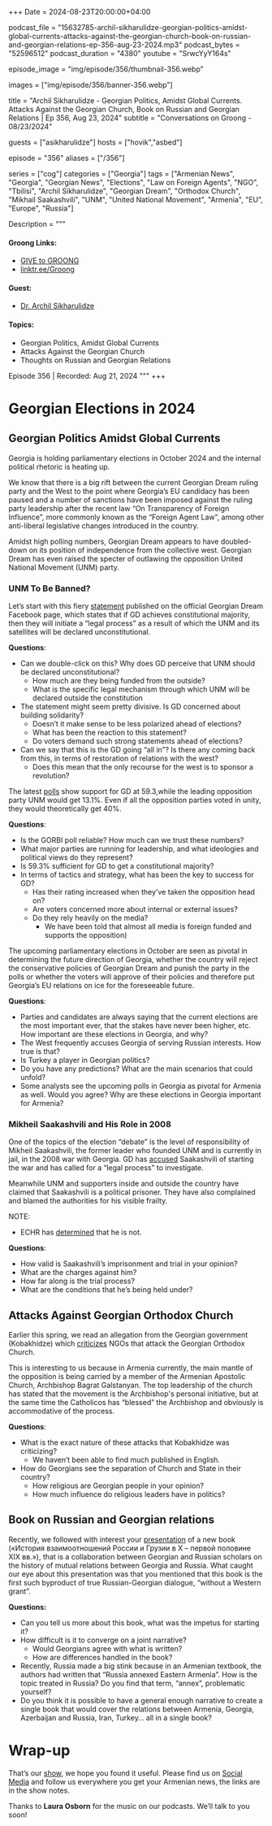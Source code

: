 +++
Date = 2024-08-23T20:00:00+04:00

podcast_file = "15632785-archil-sikharulidze-georgian-politics-amidst-global-currents-attacks-against-the-georgian-church-book-on-russian-and-georgian-relations-ep-356-aug-23-2024.mp3"
podcast_bytes = "52596512"
podcast_duration = "4380"
youtube = "SrwcYyY164s"

episode_image = "img/episode/356/thumbnail-356.webp"

images = ["img/episode/356/banner-356.webp"]

title = "Archil Sikharulidze - Georgian Politics, Amidst Global Currents. Attacks Against the Georgian Church, Book on Russian and Georgian Relations | Ep 356, Aug 23, 2024"
subtitle = "Conversations on Groong - 08/23/2024"

guests = ["asikharulidze"]
hosts = ["hovik","asbed"]

episode = "356"
aliases = ["/356"]

series = ["cog"]
categories = ["Georgia"]
tags = ["Armenian News", "Georgia", "Georgian News", "Elections", "Law on Foreign Agents", "NGO", "Tbilisi", "Archil Sikharulidze", "Georgian Dream", "Orthodox Church", "Mikhail Saakashvili", "UNM", "United National Movement", "Armenia", "EU", "Europe", "Russia"]

Description = """

#### Groong Links:
* [GIVE to GROONG](https://podcasts.groong.org/donate)
* [linktr.ee/Groong](https://linktr.ee/groong)

#### Guest:
* [Dr. Archil Sikharulidze](/guest/asikharulidze)

#### Topics:
* Georgian Politics, Amidst Global Currents
* Attacks Against the Georgian Church
* Thoughts on Russian and Georgian Relations

Episode 356 | Recorded: Aug 21, 2024
"""
+++

# Georgian Elections in 2024

## Georgian Politics Amidst Global Currents

Georgia is holding parliamentary elections in October 2024 and the internal political rhetoric is heating up.

We know that there is a big rift between the current Georgian Dream ruling party and the West to the point where Georgia’s EU candidacy has been paused and a number of sanctions have been imposed against the ruling party leadership after the recent law “On Transparency of Foreign Influence”, more commonly known as the “Foreign Agent Law”,  among other anti-liberal legislative changes introduced in the country. 

Amidst high polling numbers, Georgian Dream appears to have doubled-down on its position of independence from the collective west. Georgian Dream has even raised the specter of outlawing the opposition United National Movement (UNM) party.

### UNM To Be Banned?

Let’s start with this fiery [statement](https://www.facebook.com/photo/?fbid=1070769791080485&set=a.488868739270596) published on the official Georgian Dream Facebook page, which states that if GD achieves constitutional majority, then they will initiate a “legal process” as a result of which the UNM and its satellites will be declared unconstitutional.

**Questions**:
* Can we double-click on this? Why does GD perceive that UNM should be declared unconstitutional?
    * How much are they being funded from the outside?
    * What is the specific legal mechanism through which UNM will be declared outside the constitution
* The statement might seem pretty divisive. Is GD concerned about building solidarity? 
    * Doesn’t it make sense to be less polarized ahead of elections?
    * What has been the reaction to this statement? 
    * Do voters demand such strong statements ahead of elections?
* Can we say that this is the GD going “all in”? Is there any coming back from this, in terms of restoration of relations with the west?
    * Does this mean that the only recourse for the west is to sponsor a revolution?

The latest [polls](https://info.imedi.ge/en/elections/2638/gorbi-poll-shows-if-parliamentary-elections-were-held-this-week-georgian-dream-party-would-receive-593-of-votes) show support for GD at 59.3,while the leading opposition party UNM would get 13.1%. Even if all the opposition parties voted in unity, they would theoretically get 40%.

**Questions**:
* Is the GORBI poll reliable? How much can we trust these numbers?
* What major parties are running for leadership, and what ideologies and political views do they represent?
* Is 59.3% sufficient for GD to get a constitutional majority?
* In terms of tactics and strategy, what has been the key to success for GD?
    * Has their rating increased when they’ve taken the opposition head on?
    * Are voters concerned more about internal or external issues?
    * Do they rely heavily on the media?
        * We have been told that almost all media is foreign funded and supports the opposition)

The upcoming parliamentary elections in October are seen as pivotal in determining the future direction of Georgia, whether the country will reject the conservative policies of Georgian Dream and punish the party in the polls or whether the voters will approve of their policies and therefore put Georgia’s EU relations on ice for the foreseeable future.

**Questions**:
* Parties and candidates are always saying that the current elections are the most important ever, that the stakes have never been higher, etc. How important are these elections in Georgia, and why?
* The West frequently accuses Georgia of serving Russian interests. How true is that?
* Is Turkey a player in Georgian politics?
* Do you have any predictions? What are the main scenarios that could unfold?
* Some analysts see the upcoming polls in Georgia as pivotal for Armenia as well. Would you agree? Why are these elections in Georgia important for Armenia?


### Mikheil Saakashvili and His Role in 2008

One of the topics of the election “debate” is the level of responsibility of Mikheil Saakashvili, the former leader who founded UNM and is currently in jail, in the 2008 war with Georgia. GD has [accused](https://www.aa.com.tr/en/world/georgian-ruling-party-accuses-former-president-saakashvili-of-unleashing-2008-war/3302841#) Saakashvili of starting the war and has called for a “legal process” to investigate.

Meanwhile UNM and supporters inside and outside the country have claimed that Saakashvili is a political prisoner. They have also complained and blamed the authorities for his visible frailty.

NOTE:
* ECHR has [determined](https://www.theguardian.com/law/article/2024/may/23/former-georgian-president-had-fair-trial-strasbourg-judges-rule) that he is not.

**Questions**:
* How valid is Saakashvili’s imprisonment and trial in your opinion?
* What are the charges against him?
* How far along is the trial process?
* What are the conditions that he’s being held under?


## Attacks Against Georgian Orthodox Church

Earlier this spring, we read an allegation from the Georgian government (Kobakhidze) which [criticizes](https://info.imedi.ge/en/politics/1347/georgian-pm-denounces-ngos-for-attacking-orthodox-church) NGOs that attack the Georgian Orthodox Church.

This is interesting to us because in Armenia currently, the main mantle of the opposition is being carried by a member of the Armenian Apostolic Church, Archbishop Bagrat Galstanyan. The top leadership of the church has stated that the movement is the Archbishop's personal initiative, but at the same time the Catholicos has “blessed” the Archbishop and obviously is accommodative of the process. 

**Questions**:
* What is the exact nature of these attacks that Kobakhidze was criticizing?
    * We haven’t been able to find much published in English.
* How do Georgians see the separation of Church and State in their country? 
    * How religious are Georgian people in your opinion?
    * How much influence do religious leaders have in politics?


## Book on Russian and Georgian relations

Recently, we followed with interest your [presentation](https://vk.ru/video-212783184_456241032) of a new book («История взаимоотношений России и Грузии в X – первой половине XIX вв.»), that is a collaboration between Georgian and Russian scholars on the history of mutual relations between Georgia and Russia. What caught our eye about this presentation was that you mentioned that this book is the first such byproduct of true Russian-Georgian dialogue, “without a Western grant”.

**Questions:**
* Can you tell us more about this book, what was the impetus for starting it?
* How difficult is it to converge on a joint narrative? 
    * Would Georgians agree with what is written?
    * How are differences handled in the book?
* Recently, Russia made a big stink because in an Armenian textbook, the authors had written that “Russia annexed Eastern Armenia”. How is the topic treated in Russia? Do you find that term, “annex”, problematic yourself?
* Do you think it is possible to have a general enough narrative to create a single book that would cover the relations between Armenia, Georgia, Azerbaijan and Russia, Iran, Turkey… all in a single book?


# Wrap-up

That’s our [show](https://podcasts.groong.org/), we hope you found it useful. Please find us on [Social Media](https://lintr.ee/groong) and follow us everywhere you get your Armenian news, the links are in the show notes.

Thanks to **Laura Osborn** for the music on our podcasts. We’ll talk to you soon!
